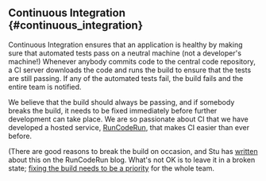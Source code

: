 ## Continuous Integration {#continuous_integration}

Continuous Integration ensures that an application is healthy by making sure that automated tests pass on a neutral machine (not a developer's machine!) Whenever anybody commits code to the central code repository, a CI server downloads the code and runs the build to ensure that the tests are still passing. If any of the automated tests fail, the build fails and the entire team is notified.

We believe that the build should always be passing, and if somebody breaks the build, it needs to be fixed immediately before further development can take place. We are so passionate about CI that we have developed a hosted service, [RunCodeRun](http://runcoderun.com/), that makes CI easier than ever before.

(There are good reasons to break the build on occasion, and Stu has
[written](http://blog.runcoderun.com/post/72393206/its-okay-to-break-the-build) 
about this on the RunCodeRun blog.
What's not OK is to leave it in a broken state;
[fixing the build needs to be a priority](http://blog.runcoderun.com/post/143521549/its-okay-to-break-the-build-its-not-okay-to-forget)
for the whole team.
